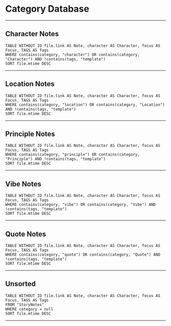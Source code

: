 # Category Database
---

## Character Notes


```dataview
TABLE WITHOUT ID file.link AS Note, character AS Character, focus AS Focus, TAGS AS Tags
WHERE contains(category, "character") OR contains(category, "Character") AND !contains(tags, "template")
SORT file.mtime DESC
```

---

## Location Notes

```dataview
TABLE WITHOUT ID file.link AS Note, character AS Character, focus AS Focus, TAGS AS Tags
WHERE contains(category, "location") OR contains(category, "Location") AND !contains(tags, "template")
SORT file.mtime DESC
```
---
## Principle Notes

```dataview
TABLE WITHOUT ID file.link AS Note, character AS Character, focus AS Focus, TAGS AS Tags
WHERE contains(category, "principle") OR contains(category, "Principle") AND !contains(tags, "template")
SORT file.mtime DESC
```
---
## Vibe Notes

```dataview
TABLE WITHOUT ID file.link AS Note, character AS Character, focus AS Focus, TAGS AS Tags
WHERE contains(category, "vibe") OR contains(category, "Vibe") AND !contains(tags, "template")
SORT file.mtime DESC
```
---
## Quote Notes

```dataview
TABLE WITHOUT ID file.link AS Note, character AS Character, focus AS Focus, TAGS AS Tags
WHERE contains(category, "quote") OR contains(category, "Quote") AND !contains(tags, "template")
SORT file.mtime DESC
```
---
## Unsorted

```dataview
TABLE WITHOUT ID file.link AS Note, character AS Character, focus AS Focus, TAGS AS Tags
FROM "StoryNotes"
WHERE category = null
SORT file.mtime DESC
```
---